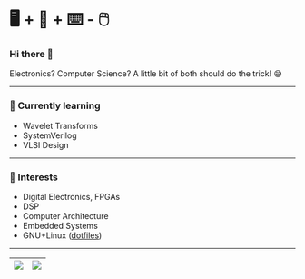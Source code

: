 # :desktop_computer: + :penguin: + :keyboard: - :computer_mouse:

### Hi there 👋

Electronics? Computer Science? A little bit of both should do the trick! :sweat_smile:

---

### :seedling: Currently learning

* Wavelet Transforms
* SystemVerilog
* VLSI Design

---

### :telescope: Interests

* Digital Electronics, FPGAs
* DSP
* Computer Architecture
* Embedded Systems
* GNU+Linux ([dotfiles](https://github.com/CodePurble/dots))

---

| <a href="https://github.com/anuraghazra/github-readme-stats"><img align="center" src="https://github-readme-stats.vercel.app/api/top-langs/?username=CodePurble&layout=compact&show_icons=true&theme=onedark" /></a> | <a href="https://github.com/anuraghazra/github-readme-stats"><img align="center" src="https://github-readme-stats.vercel.app/api?username=CodePurble&count_private=true&show_icons=true&theme=onedark" /></a> |
|-------------|-------------|
